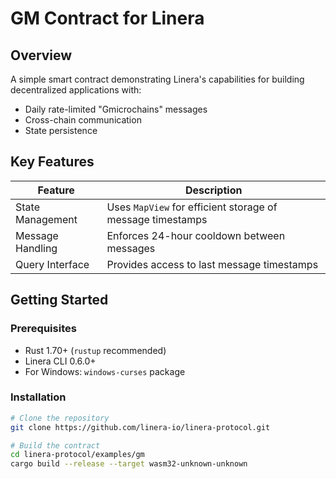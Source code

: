 # GM Contract for Linera

## Overview
A simple smart contract demonstrating Linera's capabilities for building decentralized applications with:

- Daily rate-limited "Gmicrochains" messages
- Cross-chain communication
- State persistence

## Key Features
| Feature | Description |
|---------|-------------|
| State Management | Uses `MapView` for efficient storage of message timestamps |
| Message Handling | Enforces 24-hour cooldown between messages |
| Query Interface | Provides access to last message timestamps |

## Getting Started

### Prerequisites
- Rust 1.70+ (`rustup` recommended)
- Linera CLI 0.6.0+
- For Windows: `windows-curses` package

### Installation
```bash
# Clone the repository
git clone https://github.com/linera-io/linera-protocol.git

# Build the contract
cd linera-protocol/examples/gm
cargo build --release --target wasm32-unknown-unknown
```
   
